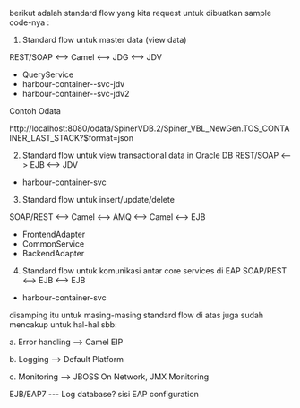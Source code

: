 berikut adalah standard flow yang kita request untuk dibuatkan sample code-nya :
1.  Standard flow untuk master data (view data)

REST/SOAP <-->  Camel <--> JDG <--> JDV

* QueryService
* harbour-container--svc-jdv
* harbour-container--svc-jdv2

Contoh Odata

http://localhost:8080/odata/SpinerVDB.2/Spiner_VBL_NewGen.TOS_CONTAINER_LAST_STACK?$format=json


2.  Standard flow untuk view transactional data in Oracle DB
REST/SOAP <--> EJB <--> JDV

* harbour-container-svc


3.  Standard flow untuk insert/update/delete

SOAP/REST <--> Camel <--> AMQ <--> Camel <--> EJB

* FrontendAdapter
* CommonService
* BackendAdapter

4.  Standard flow untuk komunikasi antar core services di EAP
SOAP/REST <--> EJB <--> EJB

* harbour-container-svc

disamping itu untuk masing-masing standard flow di atas juga sudah mencakup untuk hal-hal sbb:

a.  Error handling --> Camel EIP

b.  Logging --> Default Platform

c.  Monitoring --> JBOSS On Network, JMX Monitoring


EJB/EAP7
--- Log database? sisi EAP configuration
